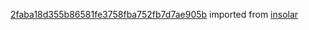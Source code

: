 [2faba18d355b86581fe3758fba752fb7d7ae905b](https://github.com/insolar/insolar/commit/2faba18d355b86581fe3758fba752fb7d7ae905b) imported from [insolar](https://github.com/insolar/insolar)

